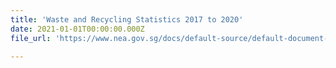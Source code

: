 ```yaml
---
title: 'Waste and Recycling Statistics 2017 to 2020'
date: 2021-01-01T00:00:00.000Z
file_url: 'https://www.nea.gov.sg/docs/default-source/default-document-library/waste-and-recycling-statistics-2017-to-2020.pdf'

---
```

